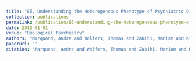 ```yaml
---
title: "86. Understanding the Heterogeneous Phenotype of Psychiatric Disorders Using Normative Models"
collection: publications
permalink: /publication/86-understanding-the-heterogeneous-phenotype-of-psychiatric-disorders-using-normative-models
date: 2019-01-01
venue: "Biological Psychiatry"
authors: "Marquand, Andre and Wolfers, Thomas and Zabihi, Mariam and Kia, Seyed Mostafa and Dinga, Richard and Beckmann, Christian"
paperurl: ""
citation: "Marquand, Andre and Wolfers, Thomas and Zabihi, Mariam and Kia, Seyed Mostafa and Dinga, Richard and Beckmann, Christian (2019). 86. Understanding the Heterogeneous Phenotype of Psychiatric Disorders Using Normative Models. Biological Psychiatry."
---
```

